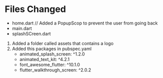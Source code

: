 # Files Changed
- home.dart // Added a PopupScop to prevent the user from going back 
- main.dart
- splashSCreen.dart

1. Added a folder called assets that contains a logo
2. Added this packages in pubspec.yaml
    - animated_splash_screen: ^1.2.0
    - animated_text_kit: ^4.2.1
    - font_awesome_flutter: ^10.1.0
    - flutter_walkthrough_screen: ^2.0.2


